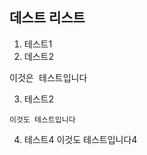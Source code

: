 ## 데스트 리스트
1. 테스트1
2. 데스트2
<pre>이것은 테스트입니다</pre>
3. 테스트2
```
이것도 테스트입니다
```
4. 테스트4
    이것도 테스트입니다4
